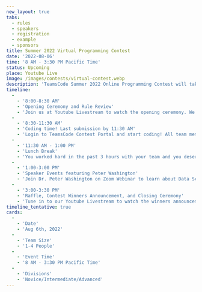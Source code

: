 ```yaml
---
new_layout: true
tabs:
  - rules
  - speakers
  - registration
  - example
  - sponsors
title: Summer 2022 Virtual Programming Contest
date: '2022-08-06'
time: '8 AM - 3:30 PM Pacific Time'
status: Upcoming
place: Youtube Live
image: /images/contests/virtual-contest.webp
description: 'TeamsCode Summer 2022 Online Programming Contest will take place on Saturday, August 6th, from 8 AM to 3:30 PM (Pacific Time) through a Youtube livestream! Computer science students are welcomed to join this competitive programming experience! Teams of up to 4 students will spend 3 hours solving interesting algorithmic problems. There will be three divisions: Novice, Intermediate, and Advanced. Thousands of dollars worth of prizes will be given out, including placement awards, raffle prizes, and more! Only pre-college participants are eligible for prizes.'
timeline:
  -
    - '8:00-8:30 AM'
    - 'Opening Ceremony and Rule Review'
    - 'Join us at Youtube Livestream to watch the opening ceremony. We will also be going over the rules of the contest.'
  -
    - '8:30-11:30 AM'
    - 'Coding time! Last submission by 11:30 AM'
    - 'Login to TeamsCode Contest Portal and start coding! All team members can submit solutions and get instant feedbacks until 11:30 AM.'
  -
    - '11:30 AM - 1:00 PM'
    - 'Lunch Break'
    - 'You worked hard in the past 3 hours with your team and you deserve a break! Take an one and half hour off for lunch while we finalize the placing.'
  -
    - '1:00-3:00 PM'
    - 'Speaker Events featuring Peter Washington'
    - 'Join Dr. Peter Washington on Zoom Webinar to learn about Data Science for Digital Behavioral Phenotyping. We are still confirming our second speaker and will soon be announced!'
  -
    - '3:00-3:30 PM'
    - 'Raffle, Contest Winners Announcement, and Closing Ceremony'
    - 'Tune in to our Youtube Livestream to watch the winners announcement, raffle, and our final closing ceremony.'
timeline_tentative: true
cards:
  -
    - 'Date'
    - 'Aug 6th, 2022'
  -
    - 'Team Size'
    - '1-4 People'
  -
    - 'Event Time'
    - '8 AM - 3:30 PM Pacific Time'
  -
    - 'Divisions'
    - 'Novice/Intermediate/Advanced'
---
```

